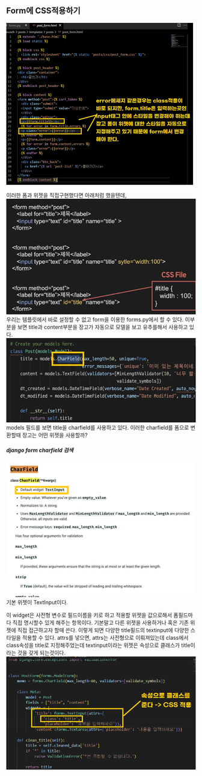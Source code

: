 ## Form에 CSS적용하기

![1](./form2/%ED%99%94%EB%A9%B4%20%EC%BA%A1%EC%B2%98%202022-11-09%20113056.png)

이러한 폼과 위젯을 직접구현했다면 아래처럼 했을텐데,
![2](./form2/%ED%99%94%EB%A9%B4%20%EC%BA%A1%EC%B2%98%202022-11-09%20113139.png)
우리는 템플릿에서 바로 설정할 수 없고 form을 이용한 forms.py에서 할 수 있다. 이부분을 보면 title과 content부분을 장고가 자동으로 모델을 보고 유추를해서 사용하고 있다.
![3](./form2/%ED%99%94%EB%A9%B4%20%EC%BA%A1%EC%B2%98%202022-11-09%20113248.png)
models 필드를 보면 title을 charfield를 사용하고 있다. 이러한 charfield를 폼으로 변환할때 장고는 어떤 위젯을 사용할까?
##### django form charfield 검색
![4](./form2/%ED%99%94%EB%A9%B4%20%EC%BA%A1%EC%B2%98%202022-11-09%20113331.png)
기본 위젯이 TextInput이다. 

이 widget은 사전형 변수로 필드이름을 키로 하고 적용할 위젯을 값으로해서 폼필드마다 직접 명시할수 있게 해주는 항목이다. 기본말고 다른 위젯을 사용하거나 혹은 기존 위젯에 직접 접근하고자 할때 쓴다.
이렇게 되면 다양한 title필드의 textinput에 다양한 스타일을 적용할 수 있다. attrs를 넣으면, attrs는 사전형으로 이뤄져있는데 class에서 class속성을 title로 지정해주었는데 textinput이라는 위젯은 속성으로 클래스가 title이라는 것을 갖게 되는것이다.
![5](./form2/%ED%99%94%EB%A9%B4%20%EC%BA%A1%EC%B2%98%202022-11-09%20113518.png)


